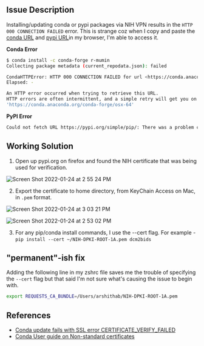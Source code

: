 ## Issue Description
Installing/updating conda or pypi packages via NIH VPN results in the `HTTP 000 CONNECTION FAILED` error. This is strange coz when I copy and paste the [conda URL](https://conda.anaconda.org/conda-forge/osx-64) and [pypi URL](https://pypi.org/simple/pip/)in my browser, I'm able to access it. 

**Conda Error**

```bash 
$ conda install -c conda-forge r-mumin
Collecting package metadata (current_repodata.json): failed

CondaHTTPError: HTTP 000 CONNECTION FAILED for url <https://conda.anaconda.org/conda-forge/osx-64/current_repodata.json>
Elapsed: -

An HTTP error occurred when trying to retrieve this URL.
HTTP errors are often intermittent, and a simple retry will get you on your way.
'https://conda.anaconda.org/conda-forge/osx-64'
```

**PyPI Error**

```bash
Could not fetch URL https://pypi.org/simple/pip/: There was a problem confirming the ssl certificate: HTTPSConnectionPool(host='pypi.org', port=443): Max retries exceeded with url: /simple/pip/ (Caused by SSLError(SSLCertVerificationError(1, '[SSL: CERTIFICATE_VERIFY_FAILED] certificate verify failed: unable to get local issuer certificate
```

## Working Solution

1. Open up pypi.org on firefox and found the NIH certificate that was being used for verification. 


![Screen Shot 2022-01-24 at 2 55 24 PM](https://user-images.githubusercontent.com/10297203/161587769-48a4129b-2050-4748-8e74-ab76624f0647.png)

2. Export the certificate to home directory, from KeyChain Access on Mac, in  `.pem` format. 


![Screen Shot 2022-01-24 at 3 03 21 PM](https://user-images.githubusercontent.com/10297203/161587873-8187d39e-a65e-4952-b571-0af93ab6d4d7.png)


![Screen Shot 2022-01-24 at 2 53 02 PM](https://user-images.githubusercontent.com/10297203/161588048-dd9abf13-f395-44f5-a0b9-bf78575b9fb9.png)
 

3. For any pip/conda install commands, I use the --cert flag. For example - `pip install --cert ~/NIH-DPKI-ROOT-1A.pem dcm2bids`

## "permanent"-ish fix

Adding the following line in my zshrc file saves me the trouble of specifying the `--cert` flag but that said I'm not sure what's causing the issue to begin with. 

```bash
export REQUESTS_CA_BUNDLE=/Users/arshithab/NIH-DPKI-ROOT-1A.pem
```


## References
* [Conda update fails with SSL error CERTIFICATE_VERIFY_FAILED](https://stackoverflow.com/a/35804869)
* [Conda User guide on Non-standard certificates](https://docs.conda.io/projects/conda/en/latest/user-guide/configuration/non-standard-certs.html)
